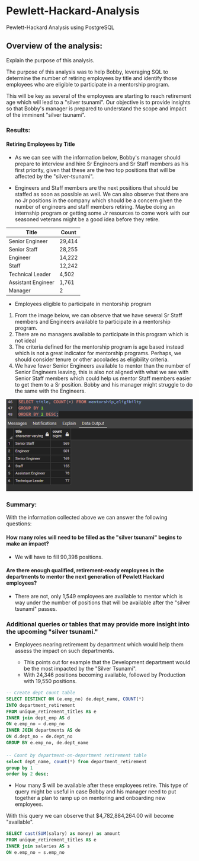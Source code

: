 # Pewlett-Hackard-Analysis
Pewlett-Hackard Analysis using PostgreSQL

## Overview of the analysis: 
Explain the purpose of this analysis.

The purpose of this analysis was to help Bobby, leveraging SQL to determine the number of retiring employees by title and identify those employees who are eligible to participate in a mentorship program.

This will be key as several of the employees are starting to reach retirement age which will lead to a "silver tsunami". Our objective is to provide insights so that Bobby's manager is prepared to understand the scope and impact of the imminent "silver tsunami".

### Results: 
#### Retiring Employees by Title

- As we can see with the information below, Bobby's manager should prepare to interview and hire Sr Engineers and Sr Staff members as his first priority, given that these are the two top positions that will be affected by the  "silver-tsunami".

- Engineers and Staff members are the next positions that should be staffed as soon as possible as well. We can also observe that there are no Jr positions in the company which should be a concern given the number of engineers and staff members retiring. Maybe doing an internship program or getting some Jr resources to come work with our seasoned veterans might be a good idea before they retire.

| Title                | Count         |
| -------------------- | ------------- |
| Senior Engineer      | 29,414        |
| Senior Staff         | 28,255        |
| Engineer             | 14,222        |
| Staff                | 12,242        |
| Technical Leader     |  4,502        |
| Assistant Engineer   |  1,761        |
| Manager              |      2        |

- Employees eligible to participate in mentorship program
1) From the image below, we can observe that we have several Sr Staff members and Engineers available to participate in a mentorship program. 
2) There are no managers available to participate in this program which is not ideal
3) The criteria defined for the mentorship program is age based instead which is not a great indicator for mentorship programs. Perhaps, we should consider tenure or other accolades as eligibility criteria. 
4) We have fewer Senior Engineers available to mentor than the number of Senior Engineers leaving, this is also not aligned with what we see with Senior Staff members which could help us mentor Staff members easier to get them to a Sr position. Bobby and his manager might struggle to do the same with the Engineers. 

![Mentorship by Title.](/Resources/Mentorship_by_title.png " Employees eligible to mentor by title.")


### Summary: 
With the information collected above we can answer the following questions: 

#### How many roles will need to be filled as the "silver tsunami" begins to make an impact?
- We will have to fill 90,398 positions. 

#### Are there enough qualified, retirement-ready employees in the departments to mentor the next generation of Pewlett Hackard employees?
- There are not, only 1,549 employees are available to mentor which is way under the number of positions that will be available after the "silver tsunami" passes.

### Additional queries or tables that may provide more insight into the upcoming "silver tsunami."

- Employees nearing retirement by department which would help them assess the impact on such departments. 

  - This points out for example that the Development department would be the most impacted by the "Silver Tsunami". 
   - With 24,346 positions becoming available, followed by Production with 19,550 positions.

```SQL
-- Create dept count table
SELECT DISTINCT ON (e.emp_no) de.dept_name, COUNT(*) 
INTO department_retirement
FROM unique_retirement_titles AS e
INNER join dept_emp AS d
ON e.emp_no = d.emp_no
INNER JOIN departments AS de
ON d.dept_no = de.dept_no
GROUP BY e.emp_no, de.dept_name

-- Count by department-on-department retirement table
select dept_name, count(*) from department_retirement
group by 1
order by 2 desc;
```
- How many $ will be available after these employees retire. This type of query might be useful in case Bobby and his manager need to put together a plan to ramp up on mentoring and onboarding new employees.

With this query we can observe that $4,782,884,264.00 will become "available".

```SQL
SELECT cast(SUM(salary) as money) as amount 
FROM unique_retirement_titles AS e
INNER join salaries AS s
ON e.emp_no = s.emp_no
```
